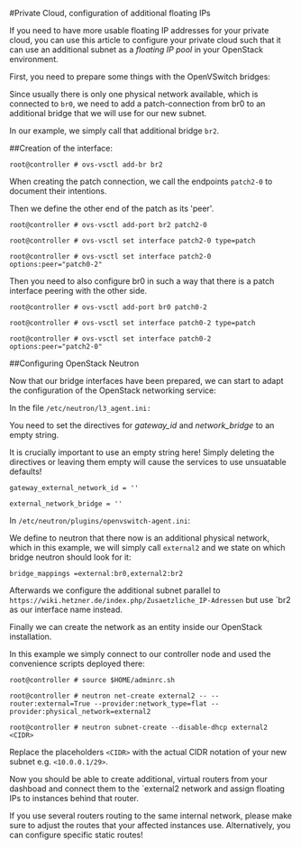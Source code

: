  #Private Cloud, configuration of additional floating IPs

If you need to have more usable floating IP addresses for your private cloud, you can use this article to configure your private cloud such that it can use an additional subnet as a *floating IP pool* in your OpenStack environment.

First, you need to prepare some things with the OpenVSwitch bridges:

Since usually there is only one physical network available, which is connected to `br0`, we need to add a patch-connection from br0 to an additional bridge that we will use for our new subnet.

In our example, we simply call that additional bridge `br2`.

##Creation of the interface:

`root@controller # ovs-vsctl add-br br2`

When creating the patch connection, we call the endpoints `patch2-0` to document their intentions.

Then we define the other end of the patch as its 'peer'.

```
root@controller # ovs-vsctl add-port br2 patch2-0

root@controller # ovs-vsctl set interface patch2-0 type=patch

root@controller # ovs-vsctl set interface patch2-0 options:peer="patch0-2"
```

Then you need to also configure br0 in such a way that there is a patch interface peering with the other side.

```
root@controller # ovs-vsctl add-port br0 patch0-2

root@controller # ovs-vsctl set interface patch0-2 type=patch

root@controller # ovs-vsctl set interface patch0-2 options:peer="patch2-0"
```

##Configuring OpenStack Neutron

Now that our bridge interfaces have been prepared, we can start to adapt the configuration of the OpenStack networking service:

In the file `/etc/neutron/l3_agent.ini:`

You need to set the directives for *gateway_id* and *network_bridge* to an empty string.

It is crucially important to use an empty string here! Simply deleting the directives or leaving them empty will cause the services to use unsuatable defaults!

```
gateway_external_network_id = ''

external_network_bridge = ''
```

In `/etc/neutron/plugins/openvswitch-agent.ini`:

We define to neutron that there now is an additional physical network, which in this example, we will simply call `external2` and we state on which bridge neutron should look for it:

`bridge_mappings =external:br0,external2:br2`

Afterwards we configure the additional subnet parallel to `https://wiki.hetzner.de/index.php/Zusaetzliche_IP-Adressen` but use `br2 as our interface name instead.

Finally we can create the network as an entity inside our OpenStack installation.

In this example we simply connect to our controller node and used the convenience scripts deployed there:

```
root@controller # source $HOME/adminrc.sh

root@controller # neutron net-create external2 -- --router:external=True --provider:network_type=flat --provider:physical_network=external2

root@controller # neutron subnet-create --disable-dhcp external2 <CIDR>
```

Replace the placeholders `<CIDR>` with the actual CIDR notation of your new subnet e.g. `<10.0.0.1/29>`.

Now you should be able to create additional, virtual routers from your dashboad and connect them to the `external2 network and assign floating IPs to instances behind that router.

If you use several routers routing to the same internal network, please make sure to adjust the routes that your affected instances use. Alternatively, you can configure specific static routes! 
